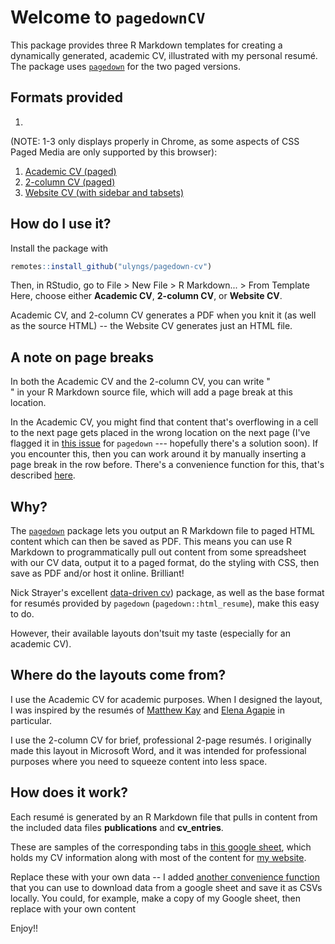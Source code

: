 # Welcome to `pagedownCV`

This package provides three R Markdown templates for creating a dynamically generated, academic CV, illustrated with my personal resumé.
The package uses [`pagedown`](https://github.com/rstudio/pagedown) for the two paged versions.

## Formats provided
1. 


(NOTE: 1-3 only displays properly in Chrome, as some aspects of CSS Paged Media are only supported by this browser):

1. [Academic CV (paged)](reference/figures/one-column-academic.pdf)
1. [2-column CV (paged)](reference/figures/two-column.pdf)
1. [Website CV (with sidebar and tabsets)](reference/figures/website-cv.html)

## How do I use it?
Install the package with

```r
remotes::install_github("ulyngs/pagedown-cv")
```

Then, in RStudio, go to File > New File > R Markdown... > From Template
Here, choose either **Academic CV**, **2-column CV**, or **Website CV**.

Academic CV, and 2-column CV generates a PDF when you knit it (as well as the source HTML) -- the Website CV generates just an HTML file.

## A note on page breaks
In both the Academic CV and the 2-column CV, you can write "<br class="pageBreak" />" in your R Markdown source file, which will add a page break at this location.

In the Academic CV, you might find that content that's overflowing in a cell to the next page gets placed in the wrong location on the next page (I've flagged it in [this issue](https://github.com/rstudio/pagedown/issues/299) for `pagedown` --- hopefully there's a solution soon).
If you encounter this, then you can work around it by manually inserting a page break in the row before.
There's a convenience function for this, that's described [here](reference/manual_page_break_after_row.html).



## Why?
The [`pagedown`](https://github.com/rstudio/pagedown) package lets you output an R Markdown file to paged HTML content which can then be saved as PDF.
This means you can use R Markdown to programmatically pull out content from some spreadsheet with our CV data, output it to a paged format, do the styling with CSS, then save as PDF and/or host it online. Brilliant!

Nick Strayer's excellent [data-driven cv](http://nickstrayer.me/datadrivencv/)) package, as well as the base format for resumés provided by `pagedown` (`pagedown::html_resume`), make this easy to do.

However, their available layouts don'tsuit my taste (especially for an academic CV).

## Where do the layouts come from?
I use the Academic CV for academic purposes. When I designed the layout, I was inspired by the resumés of [Matthew Kay](http://www.mjskay.com/) and [Elena Agapie](https://eagapie.com/pubs/cv.pdf) in particular.

I use the 2-column CV for brief, professional 2-page resumés. I originally made this layout in Microsoft Word, and it was intended for professional purposes where you need to squeeze content into less space. 


## How does it work?
Each resumé is generated by an R Markdown file that pulls in content from the included data files **publications** and **cv_entries**.

These are samples of the corresponding tabs in [this google sheet](https://docs.google.com/spreadsheets/d/1ta71CAGkcLqm-W1UdVRA_JJSddWV2TsrRZsCnQlmOis/edit?usp=sharing), which holds my CV information along with most of the content for [my website](https://ulriklyngs.com/).

Replace these with your own data -- I added [another convenience function](reference/save_gsheet_as_csv.html) that you can use to download data from a google sheet and save it as CSVs locally.
You could, for example, make a copy of my Google sheet, then replace with your own content

Enjoy!!
